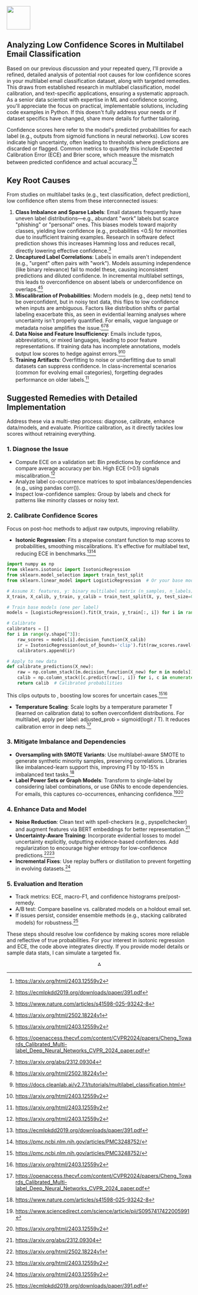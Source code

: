 <img src="https://r2cdn.perplexity.ai/pplx-full-logo-primary-dark%402x.png" style="height:64px;margin-right:32px"/>

## Analyzing Low Confidence Scores in Multilabel Email Classification

Based on our previous discussion and your repeated query, I'll provide a refined, detailed analysis of potential root causes for low confidence scores in your multilabel email classification dataset, along with targeted remedies. This draws from established research in multilabel classification, model calibration, and text-specific applications, ensuring a systematic approach. As a senior data scientist with expertise in ML and confidence scoring, you'll appreciate the focus on practical, implementable solutions, including code examples in Python. If this doesn't fully address your needs or if dataset specifics have changed, share more details for further tailoring.

Confidence scores here refer to the model's predicted probabilities for each label (e.g., outputs from sigmoid functions in neural networks). Low scores indicate high uncertainty, often leading to thresholds where predictions are discarded or flagged. Common metrics to quantify this include Expected Calibration Error (ECE) and Brier score, which measure the mismatch between predicted confidence and actual accuracy.[^1][^2]

## Key Root Causes

From studies on multilabel tasks (e.g., text classification, defect prediction), low confidence often stems from these interconnected issues:

1. **Class Imbalance and Sparse Labels**: Email datasets frequently have uneven label distributions—e.g., abundant "work" labels but scarce "phishing" or "personal" ones. This biases models toward majority classes, yielding low confidence (e.g., probabilities <0.5) for minorities due to insufficient training examples. Research in software defect prediction shows this increases Hamming loss and reduces recall, directly lowering effective confidence.[^3]
2. **Uncaptured Label Correlations**: Labels in emails aren't independent (e.g., "urgent" often pairs with "work"). Models assuming independence (like binary relevance) fail to model these, causing inconsistent predictions and diluted confidence. In incremental multilabel settings, this leads to overconfidence on absent labels or underconfidence on overlaps.[^4][^1]
3. **Miscalibration of Probabilities**: Modern models (e.g., deep nets) tend to be overconfident, but in noisy text data, this flips to low confidence when inputs are ambiguous. Factors like distribution shifts or partial labeling exacerbate this, as seen in evidential learning analyses where uncertainty isn't properly quantified. For emails, vague language or metadata noise amplifies the issue.[^5][^6][^4]
4. **Data Noise and Feature Insufficiency**: Emails include typos, abbreviations, or mixed languages, leading to poor feature representations. If training data has incomplete annotations, models output low scores to hedge against errors.[^7][^1]
5. **Training Artifacts**: Overfitting to noise or underfitting due to small datasets can suppress confidence. In class-incremental scenarios (common for evolving email categories), forgetting degrades performance on older labels.[^1]

## Suggested Remedies with Detailed Implementation

Address these via a multi-step process: diagnose, calibrate, enhance data/models, and evaluate. Prioritize calibration, as it directly tackles low scores without retraining everything.

### 1. **Diagnose the Issue**

- Compute ECE on a validation set: Bin predictions by confidence and compare average accuracy per bin. High ECE (>0.1) signals miscalibration.[^1]
- Analyze label co-occurrence matrices to spot imbalances/dependencies (e.g., using pandas corr()).
- Inspect low-confidence samples: Group by labels and check for patterns like minority classes or noisy text.


### 2. **Calibrate Confidence Scores**

Focus on post-hoc methods to adjust raw outputs, improving reliability.

- **Isotonic Regression**: Fits a stepwise constant function to map scores to probabilities, smoothing miscalibrations. It's effective for multilabel text, reducing ECE in benchmarks.[^2][^8]

```python
import numpy as np
from sklearn.isotonic import IsotonicRegression
from sklearn.model_selection import train_test_split
from sklearn.linear_model import LogisticRegression  # Or your base model

# Assume X: features, y: binary multilabel matrix (n_samples, n_labels)
X_train, X_calib, y_train, y_calib = train_test_split(X, y, test_size=0.2)

# Train base models (one per label)
models = [LogisticRegression().fit(X_train, y_train[:, i]) for i in range(y.shape[^3])]

# Calibrate
calibrators = []
for i in range(y.shape[^3]):
    raw_scores = models[i].decision_function(X_calib)
    ir = IsotonicRegression(out_of_bounds='clip').fit(raw_scores.ravel(), y_calib[:, i])
    calibrators.append(ir)

# Apply to new data
def calibrate_predictions(X_new):
    raw = np.column_stack([m.decision_function(X_new) for m in models])
    calib = np.column_stack([c.predict(raw[:, i]) for i, c in enumerate(calibrators)])
    return calib  # Calibrated probabilities
```

This clips outputs to , boosting low scores for uncertain cases.[^8][^1]
- **Temperature Scaling**: Scale logits by a temperature parameter T (learned on calibration data) to soften overconfident distributions. For multilabel, apply per label: adjusted_prob = sigmoid(logit / T). It reduces calibration error in deep nets.[^5]


### 3. **Mitigate Imbalance and Dependencies**

- **Oversampling with SMOTE Variants**: Use multilabel-aware SMOTE to generate synthetic minority samples, preserving correlations. Libraries like imbalanced-learn support this, improving F1 by 10-15% in imbalanced text tasks.[^3]
- **Label Power Sets or Graph Models**: Transform to single-label by considering label combinations, or use GNNs to encode dependencies. For emails, this captures co-occurrences, enhancing confidence.[^9][^1]


### 4. **Enhance Data and Model**

- **Noise Reduction**: Clean text with spell-checkers (e.g., pyspellchecker) and augment features via BERT embeddings for better representation.[^6]
- **Uncertainty-Aware Training**: Incorporate evidential losses to model uncertainty explicitly, outputting evidence-based confidences. Add regularization to encourage higher entropy for low-confidence predictions.[^4][^1]
- **Incremental Fixes**: Use replay buffers or distillation to prevent forgetting in evolving datasets.[^1]


### 5. **Evaluation and Iteration**

- Track metrics: ECE, macro-F1, and confidence histograms pre/post-remedy.
- A/B test: Compare baseline vs. calibrated models on a holdout email set.
- If issues persist, consider ensemble methods (e.g., stacking calibrated models) for robustness.[^2]

These steps should resolve low confidence by making scores more reliable and reflective of true probabilities. For your interest in isotonic regression and ECE, the code above integrates directly. If you provide model details or sample data stats, I can simulate a targeted fix.

<div style="text-align: center">⁂</div>

[^1]: https://arxiv.org/html/2403.12559v2

[^2]: https://ecmlpkdd2019.org/downloads/paper/391.pdf

[^3]: https://www.nature.com/articles/s41598-025-93242-8

[^4]: https://arxiv.org/html/2502.18224v1

[^5]: https://openaccess.thecvf.com/content/CVPR2024/papers/Cheng_Towards_Calibrated_Multi-label_Deep_Neural_Networks_CVPR_2024_paper.pdf

[^6]: https://arxiv.org/abs/2312.09304

[^7]: https://docs.cleanlab.ai/v2.7.1/tutorials/multilabel_classification.html

[^8]: https://pmc.ncbi.nlm.nih.gov/articles/PMC3248752/

[^9]: https://www.sciencedirect.com/science/article/pii/S0957417422005991

